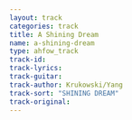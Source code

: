 ```yaml
---
layout: track
categories: track
title: A Shining Dream
name: a-shining-dream
type: ahfow_track
track-id: 
track-lyrics: 
track-guitar:
track-author: Krukowski/Yang
track-sort: "SHINING DREAM"
track-original: 
---
```

